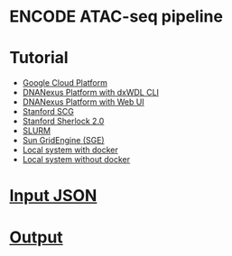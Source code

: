 ENCODE ATAC-seq pipeline
===================================================

# Tutorial

* [Google Cloud Platform](docs/tutorial_google.md)
* [DNANexus Platform with dxWDL CLI](docs/tutorial_dx_cli.md)
* [DNANexus Platform with Web UI](docs/tutorial_dx_web.md)
* [Stanford SCG](docs/tutorial_scg.md)
* [Stanford Sherlock 2.0](docs/tutorial_sherlock.md)
* [SLURM](docs/tutorial_slurm.md)
* [Sun GridEngine (SGE)](docs/tutorial_sge.md)
* [Local system with docker](docs/tutorial_local_docker.md)
* [Local system without docker](docs/tutorial_local_conda.md)

# [Input JSON](docs/input.md)

# [Output](docs/output.md)
